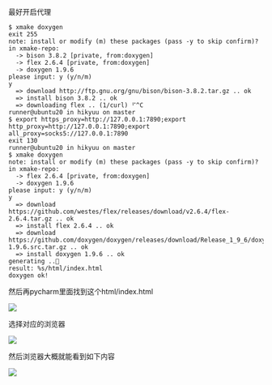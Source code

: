 最好开启代理

```
$ xmake doxygen                                                                                                                                                                        exit 255
note: install or modify (m) these packages (pass -y to skip confirm)?
in xmake-repo:
  -> bison 3.8.2 [private, from:doxygen]
  -> flex 2.6.4 [private, from:doxygen]
  -> doxygen 1.9.6 
please input: y (y/n/m)
y
  => download http://ftp.gnu.org/gnu/bison/bison-3.8.2.tar.gz .. ok
  => install bison 3.8.2 .. ok                            
  => downloading flex .. (1/curl) ⠋^C
runner@ubuntu20 in hikyuu on master
$ export https_proxy=http://127.0.0.1:7890;export http_proxy=http://127.0.0.1:7890;export all_proxy=socks5://127.0.0.1:7890                                                            exit 130
runner@ubuntu20 in hikyuu on master
$ xmake doxygen                                                                                                            
note: install or modify (m) these packages (pass -y to skip confirm)?
in xmake-repo:
  -> flex 2.6.4 [private, from:doxygen]
  -> doxygen 1.9.6 
please input: y (y/n/m)
y
  => download https://github.com/westes/flex/releases/download/v2.6.4/flex-2.6.4.tar.gz .. ok
  => install flex 2.6.4 .. ok     
  => download https://github.com/doxygen/doxygen/releases/download/Release_1_9_6/doxygen-1.9.6.src.tar.gz .. ok
  => install doxygen 1.9.6 .. ok     
generating ..🍺
result: %s/html/index.html
doxygen ok!

```

然后再pycharm里面找到这个html/index.html

![](https://gitee.com/hxc8/images5/raw/master/img/202407172332587.jpg)

选择对应的浏览器

![](https://gitee.com/hxc8/images5/raw/master/img/202407172332928.jpg)

然后浏览器大概就能看到如下内容

![](https://gitee.com/hxc8/images5/raw/master/img/202407172332517.jpg)